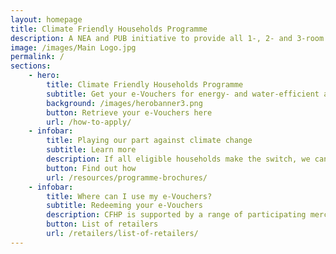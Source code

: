 ```yaml
---
layout: homepage
title: Climate Friendly Households Programme
description: A NEA and PUB initiative to provide all 1-, 2- and 3-room HDB households with e-Vouchers for energy- and water- efficient appliances.
image: /images/Main Logo.jpg
permalink: /
sections:
    - hero:
        title: Climate Friendly Households Programme
        subtitle: Get your e-Vouchers for energy- and water-efficient appliances today, expires 31 Dec 2023.
        background: /images/herobanner3.png
        button: Retrieve your e-Vouchers here
        url: /how-to-apply/
    - infobar:
        title: Playing our part against climate change 
        subtitle: Learn more
        description: If all eligible households make the switch, we can save 400 million gallons of water and avoid as much carbon emissions as is produced by 31,000 cars, while saving $40-$120 per household—every year!
        button: Find out how
        url: /resources/programme-brochures/
    - infobar:
        title: Where can I use my e-Vouchers?
        subtitle: Redeeming your e-Vouchers
        description: CFHP is supported by a range of participating merchants island-wide. Find out where you can go to use your e-Vouchers at the link below.
        button: List of retailers 
        url: /retailers/list-of-retailers/
---
```

